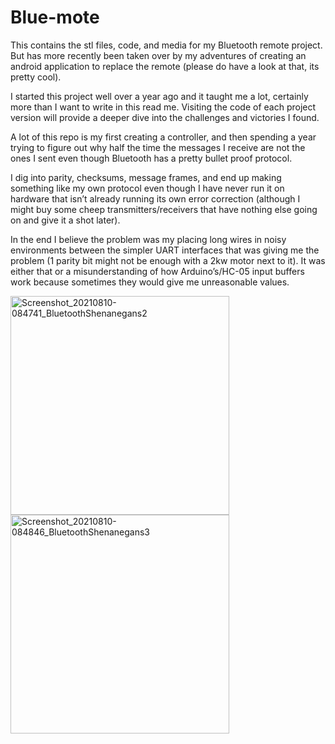 # Blue-mote
This contains the stl files, code, and media for my Bluetooth remote project. But has more recently been taken over by my adventures of creating an android application to replace the remote (please do have a look at that, its pretty cool).
  
I started this project well over a year ago and it taught me a lot, certainly more than I want to write in this read me. Visiting the code of each project version will provide a deeper dive into the challenges and victories I found.

A lot of this repo is my first creating a controller, and then spending a year trying to figure out why half the time the messages I receive are not the ones I sent even though Bluetooth has a pretty bullet proof protocol.

I dig into parity, checksums, message frames, and end up making something like my own protocol even though I have never run it on hardware that isn’t already running its own error correction (although I might buy some cheep transmitters/receivers that have nothing else going on and give it a shot later).

In the end I believe the problem was my placing long wires in noisy environments between the simpler UART interfaces that was giving me the problem (1 parity bit might not be enough with a 2kw motor next to it). It was either that or a misunderstanding of how Arduino’s/HC-05 input buffers work because sometimes they would give me unreasonable values.
<p float="left">
  <img src="https://user-images.githubusercontent.com/77077715/131572858-0042a2dc-f131-4f49-9988-6e2b3c36643f.jpg" alt="Screenshot_20210810-084741_BluetoothShenanegans2" width="350" height="350">
  <img src="https://user-images.githubusercontent.com/77077715/131572917-9a2d0284-0e52-46be-9a64-12a8adf8330e.jpg" alt="Screenshot_20210810-084846_BluetoothShenanegans3" width="350" height="350">
</p>


